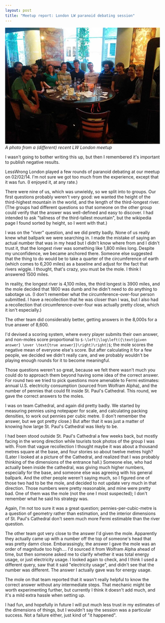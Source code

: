 ```yaml
---
layout: post
title: "Meetup report: London LW paranoid debating session"
---
```

![photo](/images/lw-meetup-20140209-photo.jpg)
*A photo from a (different) recent LW London meetup*

I wasn't going to bother writing this up, but then I remembered it's important to publish negative results.

LessWrong London played a few rounds of paranoid debating at our meetup on 02/02/14. I'm not sure we got too much from the experience, except that it was fun. (I enjoyed it, at any rate.)

There were nine of us, which was unwieldy, so we split into to groups. Our first questions probably weren't very good: we wanted the height of the third-highest mountain in the world, and the length of the third-longest river. (The groups had different questions so that someone on the other group could verify that the answer was well-defined and easy to discover. I had intended to ask "tallness of the third-tallest mountain", but the wikipedia page I found sorted by height, so I went with that.)

I was on the "river" question, and we did pretty badly. None of us really knew what ballpark we were searching in. I made the mistake of saying an actual number that was in my head but I didn't know where from and I didn't trust it, that the longest river was something like 1,800 miles long. Despite my unconfidence, we became anchored there. Someone else suggested that the thing to do would be to take a quarter of the circumference of earth (which comes to 6,200 miles) as a baseline and adjust for the fact that rivers wiggle. I thought, that's crazy, you must be the mole. I think I answered 1500 miles.

In reality, the longest river is 4,100 miles, the third longest is 3900 miles, and the mole decided that 1800 was dumb and he didn't need to do anything to sabotage us. (I don't remember what the circumference-over-four person submitted. I have a recollection that he was closer than I was, but I also had a recollection that circumference-over-four was actually pretty close, which it isn't especially.)

The other team did considerably better, getting answers in the 8,000s for a true answer of 8,600.

I'd devised a scoring system, where every player submits their own answer, and non-moles score proportional to `$-\left|\log\left({\text{given answer} \over \text{true answer}}\right)\right|$`; the mole scores the negative mean of everyone else's score. But after calculating it for a few people, we decided we didn't really care, and we probably wouldn't be playing enough rounds for it to become meaningful.

Those questions weren't so great, because we felt there wasn't much you could do to approach them beyond having some idea of the correct answer. For round two we tried to pick questions more amenable to Fermi estimates: annual U.S. electricity consumption (sourced from Wolfram Alpha), and the number of pennies that could fit inside St. Paul's Cathedral. This round, we gave the correct answers to the moles.

I was on team Cathedral, and again did pretty badly. We started by measuring pennies using notepaper for scale, and calculating packing densities, to work out pennies per cubic metre. (I don't remember the answer, but we got pretty close.) But after that it was just a matter of knowing how large St. Paul's Cathedral was likely to be.

I had been stood outside St. Paul's Cathedral a few weeks back, but mostly facing in the wrong direction while tourists took photos of the group I was with. From that vague recollection I thought maybe it was about a thousand metres square at the base, and four stories so about twelve metres high? (Later I looked at a picture of the Cathedral, and realized that I was probably thinking of the dimensions of the entrance hall.) Someone else, who had actually been inside the cathedral, was giving much higher numbers, especially for the base, and someone else was agreeing with his general ballpark. And the other people weren't saying much, so I figured one of those two had to be the mole, and decided to not update very much in that direction. Those numbers were pretty reasonable, and mine were pretty bad. One of them was the mole (not the one I most suspected); I don't remember what he said his strategy was.

Again, I'm not too sure it was a great question; pennies-per-cubic-metre is a question of geometry rather than estimation, and the interior dimensions of St. Paul's Cathedral don't seem much more Fermi estimable than the river question.

The other team got very close to the answer I'd given the mole. Apparently they actually came up with a number off the top of someone's head that was pretty damn close. Embarassingly, the answer I gave the mole was an order of magnitude too high.... I'd sourced it from Wolfram Alpha ahead of time, but then someone asked me to clarify whether it was total energy usage, or just electricity usage. I looked again to check, and I think I used a different query, saw that it said "electricity usage", and didn't see that the number was different. The answer I actually gave was for energy usage.

The mole on that team reported that it wasn't really helpful to know the correct answer without any intermediate steps. That mechanic might be worth experimenting further, but currently I think it doesn't add much, and it's a mild extra hassle when setting up.

I had fun, and hopefully in future I will put much less trust in my estimates of the dimensions of things, but I wouldn't say the session was a particular success. Not a failure either, just kind of "it happened".
